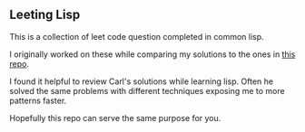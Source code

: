 ## Leeting Lisp
This is a collection of leet code question completed in common lisp.

I originally worked on these while comparing my solutions to the ones in [this repo](https://github.com/rrcgat/LeetCode/blob/master/common-lisp/).

I found it helpful to review Carl's solutions while learning lisp.
Often he solved the same problems with different techniques exposing me to more patterns faster.

Hopefully this repo can serve the same purpose for you.
